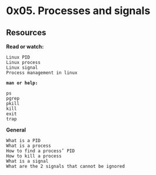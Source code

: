 # 0x05. Processes and signals

## Resources

__Read or watch:__

    Linux PID
    Linux process
    Linux signal
    Process management in linux

__`man or help:`__

    ps
    pgrep
    pkill
    kill
    exit
    trap
__General__

    What is a PID
    What is a process
    How to find a process’ PID
    How to kill a process
    What is a signal
    What are the 2 signals that cannot be ignored

